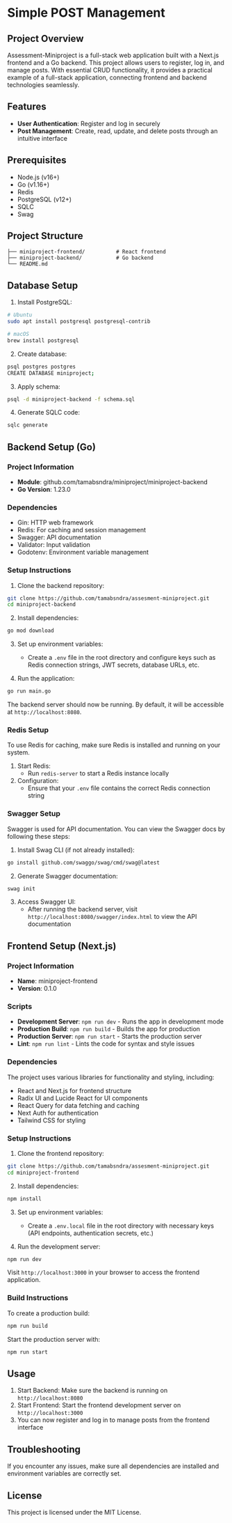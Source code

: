# Simple POST Management

## Project Overview

Assessment-Miniproject is a full-stack web application built with a Next.js frontend and a Go backend. This project allows users to register, log in, and manage posts. With essential CRUD functionality, it provides a practical example of a full-stack application, connecting frontend and backend technologies seamlessly.

## Features

- **User Authentication**: Register and log in securely
- **Post Management**: Create, read, update, and delete posts through an intuitive interface

## Prerequisites

- Node.js (v16+)
- Go (v1.16+)
- Redis
- PostgreSQL (v12+)
- SQLC
- Swag

## Project Structure

```
├── miniproject-frontend/          # React frontend
├── miniproject-backend/           # Go backend
└── README.md
```

## Database Setup

1. Install PostgreSQL:
```bash
# Ubuntu
sudo apt install postgresql postgresql-contrib

# macOS
brew install postgresql
```

2. Create database:
```bash
psql postgres postgres
CREATE DATABASE miniproject;
```

3. Apply schema:
```bash
psql -d miniproject-backend -f schema.sql
```

4. Generate SQLC code:
```bash
sqlc generate
```
## Backend Setup (Go)

### Project Information
- **Module**: github.com/tamabsndra/miniproject/miniproject-backend
- **Go Version**: 1.23.0

### Dependencies
- Gin: HTTP web framework
- Redis: For caching and session management
- Swagger: API documentation
- Validator: Input validation
- Godotenv: Environment variable management

### Setup Instructions

1. Clone the backend repository:
```bash
git clone https://github.com/tamabsndra/assesment-miniproject.git
cd miniproject-backend
```

2. Install dependencies:
```bash
go mod download
```

3. Set up environment variables:
   - Create a `.env` file in the root directory and configure keys such as Redis connection strings, JWT secrets, database URLs, etc.

4. Run the application:
```bash
go run main.go
```

The backend server should now be running. By default, it will be accessible at `http://localhost:8080`.

### Redis Setup

To use Redis for caching, make sure Redis is installed and running on your system.

1. Start Redis:
   - Run `redis-server` to start a Redis instance locally
2. Configuration:
   - Ensure that your `.env` file contains the correct Redis connection string

### Swagger Setup

Swagger is used for API documentation. You can view the Swagger docs by following these steps:

1. Install Swag CLI (if not already installed):
```bash
go install github.com/swaggo/swag/cmd/swag@latest
```

2. Generate Swagger documentation:
```bash
swag init
```

3. Access Swagger UI:
   - After running the backend server, visit `http://localhost:8080/swagger/index.html` to view the API documentation

## Frontend Setup (Next.js)

### Project Information
- **Name**: miniproject-frontend
- **Version**: 0.1.0

### Scripts
- **Development Server**: `npm run dev` - Runs the app in development mode
- **Production Build**: `npm run build` - Builds the app for production
- **Production Server**: `npm run start` - Starts the production server
- **Lint**: `npm run lint` - Lints the code for syntax and style issues

### Dependencies
The project uses various libraries for functionality and styling, including:
- React and Next.js for frontend structure
- Radix UI and Lucide React for UI components
- React Query for data fetching and caching
- Next Auth for authentication
- Tailwind CSS for styling

### Setup Instructions

1. Clone the frontend repository:
```bash
git clone https://github.com/tamabsndra/assesment-miniproject.git
cd miniproject-frontend
```

2. Install dependencies:
```bash
npm install
```

3. Set up environment variables:
   - Create a `.env.local` file in the root directory with necessary keys (API endpoints, authentication secrets, etc.)

4. Run the development server:
```bash
npm run dev
```

Visit `http://localhost:3000` in your browser to access the frontend application.

### Build Instructions

To create a production build:
```bash
npm run build
```

Start the production server with:
```bash
npm run start
```

## Usage

1. Start Backend: Make sure the backend is running on `http://localhost:8080`
2. Start Frontend: Start the frontend development server on `http://localhost:3000`
3. You can now register and log in to manage posts from the frontend interface

## Troubleshooting

If you encounter any issues, make sure all dependencies are installed and environment variables are correctly set.

## License

This project is licensed under the MIT License.
